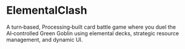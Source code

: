 # ElementalClash
A turn‑based, Processing‑built card battle game where you duel the AI‑controlled Green Goblin using elemental decks, strategic resource management, and dynamic UI.
